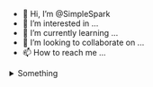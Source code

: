 - 👋 Hi, I’m @SimpleSpark
- 👀 I’m interested in ...
- 🌱 I’m currently learning ...
- 💞️ I’m looking to collaborate on ...
- 📫 How to reach me ...

<!---
SimpleSpark/SimpleSpark is a ✨ special ✨ repository because its `README.md` (this file) appears on your GitHub profile.
You can click the Preview link to take a look at your changes.
--->

<details>
<summary>Something</summary>
      <details>
      <summary>Next thing</summary>
      </details>
</details>
